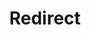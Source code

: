 ---
layout: src/layouts/Redirect.astro
pubDate: 2023-01-01
modDate: 2024-05-22
title: Redirect
redirect: /docs/best-practices/octopus-administration/project-and-project-groups
description: Guidelines and recommendations for configuring projects and project groups in Octopus Deploy.
---